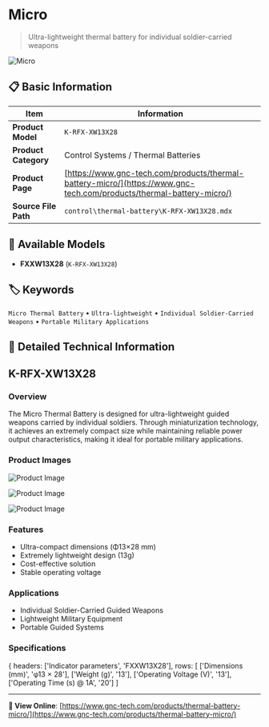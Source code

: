 # Micro

> Ultra-lightweight thermal battery for individual soldier-carried weapons

![Micro](https://www.gnc-tech.com/images/products/control/thermal-battery/K-RFX-XW13X28/K-RFX-XW13X28.webp)

## 📋 Basic Information

| Item | Information |
|------|------|
| **Product Model** | `K-RFX-XW13X28` |
| **Product Category** | Control Systems / Thermal Batteries |
| **Product Page** | [https://www.gnc-tech.com/products/thermal-battery-micro/](https://www.gnc-tech.com/products/thermal-battery-micro/) |
| **Source File Path** | `control\thermal-battery\K-RFX-XW13X28.mdx` |

## 🔧 Available Models

- **FXXW13X28** (`K-RFX-XW13X28`)

## 🏷️ Keywords

`Micro Thermal Battery` • `Ultra-lightweight` • `Individual Soldier-Carried Weapons` • `Portable Military Applications`

## 📖 Detailed Technical Information

## K-RFX-XW13X28

### Overview

The Micro Thermal Battery is designed for ultra-lightweight guided weapons carried by individual soldiers. Through miniaturization technology, it achieves an extremely compact size while maintaining reliable power output characteristics, making it ideal for portable military applications.

### Product Images

![Product Image](https://www.gnc-tech.com/products/control/thermal-battery/K-RFX-XW13X28/K-RFX-XW13X28-Slide-01.webp)

![Product Image](https://www.gnc-tech.com/products/control/thermal-battery/K-RFX-XW13X28/K-RFX-XW13X28-Slide-02.webp)

![Product Image](https://www.gnc-tech.com/products/control/thermal-battery/K-RFX-XW13X28/K-RFX-XW13X28-Slide-03.webp)

### Features

- Ultra-compact dimensions (Φ13×28 mm)
- Extremely lightweight design (13g)
- Cost-effective solution
- Stable operating voltage

### Applications

- Individual Soldier-Carried Guided Weapons
- Lightweight Military Equipment
- Portable Guided Systems

### Specifications

{
headers: ['Indicator parameters', 'FXXW13X28'],
rows: [
  ['Dimensions (mm)', 'φ13 × 28'],
  ['Weight (g)', '13'],
  ['Operating Voltage (V)', '13'],
  ['Operating Time (s) @ 1A', '20']
]

    
  

---

**🔗 View Online**: [https://www.gnc-tech.com/products/thermal-battery-micro/](https://www.gnc-tech.com/products/thermal-battery-micro/)
